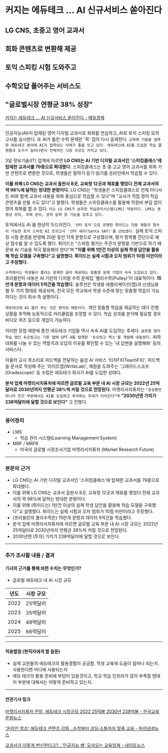 # 커지는 에듀테크 … AI 신규서비스 쏟아진다
## LG CNS, 초중고 영어 교과서
## 회화 콘텐츠로 변환해 제공
## 토익 스피킹 시험 도와주고
## 수학오답 풀어주는 서비스도
## "글로벌시장 연평균 38% 성장"
[커지는 에듀테크 … AI 신규서비스 쏟아진다 - 매일경제](https://n.news.naver.com/article/newspaper/009/0005193947?date=20231004)

---

인공지능(AI)이 탑재된 영어 디지털 교과서로 회화를 연습하고, AI로 토익 스피킹 모의고사를 실시한다. 또 AI가 틀린 수학 문제만 '콕' 집어 다시 출제한다. `교육에 기술을 접목한 에듀테크 분야에 AI가 접목되는 사례가 줄을 잇고 있다. 에듀테크에 AI를 도입한 학습 플랫폼과 도구가 늘어나면서 전체적인 시장 규모도 커지고 있다.`

3일 정보기술(IT) 업계에 따르면 **LG CNS는 AI 기반 디지털 교과서인 '스피킹클래스'에 탑재한 교과서를 79종으로 확대했다.** 스피킹클래스는 초·중·고교 영어 교과서를 회화 기반 콘텐츠로 변환한 것으로, 학생들은 말하기·듣기·읽기를 온라인에서 학습할 수 있다.

**이를 위해 LG CNS는 교과서 출판사 8곳, 교육청 12곳과 제휴를 맺었다.전체 교과서의 약 98%에 달하는 방대한 분량이다.** LG CNS는 "학생들은 스피킹클래스로 언제 어디서든 AI와 함께 교과서 내용을 회화 중심으로 학습할 수 있다"며 "교사가 직접 영어 학습 콘텐츠를 만들 수도 있다"고 말했다. 학생들은 스피킹클래스를 활용해 학원비 부담 없이 영어 회화를 할 수 있다. `이는 LG CNS가 보유한 학습관리시스템(LMS) 덕분이다. LMS는 동영상 강의, 과제 관리, 성적 입력 등 기능을 갖추고 있다.`

토익에서도 AI 붐 현상이 두드러진다. `'산타 토익'으로 유명한 뤼이드는 자동 채점과 첨삭이 가능한 토익 스피킹 AI 모의고사 '산타 세이(Santa SAY)'를 선보였다.` 실제 토익 스피킹 시험 환경을 반영해 20분 동안 11개 문항으로 구성했으며, 평가 항목별 진단으로 예상 점수를 알 수 있도록 했다. 뤼이드는 "스피킹 평가는 주관식 문항을 기반으로 하기 때문에 AI 기술을 적극 활용해야 한다"며 **"이를 위해 1만건 이상의 실제 학생 답안을 활용해 학습 모델을 구축했다"고 설명했다. 뤼이드는 실제 시험과 오차 범위가 10점 미만이라고 주장했다.**

`수학에서는 학생들이 틀리는 문제만 골라 제공하는 맞춤형 문제 기법이 속속 도입되고 있다.` 프리윌린이 내놓은 AI 기반의 디지털 수학 문제집 '풀리수학(Pulley)'이 대표적이다. **15만개 문항과 데이터 5억건을 학습했다.** 솔루션은 학생용 애플리케이션(앱)과 선생님용 웹 두 가지 형태로 제공되며, 전국 모든 학교에서 학생 수준에 맞는 맞춤형 학습이 가능하다는 것이 회사 측 설명이다.

`에듀테크에 AI 붐이 부는 것은 편의성 때문이다.` 개인 맞춤형 학습을 제공하는 데다 진행 상황을 추적해 능동적으로 커리큘럼을 조정할 수 있다. 학습 성과를 분석해 필요할 경우 비디오 퀴즈 등으로 개입이 가능하다.

이러한 장점 때문에 종전 에듀테크 기업들 역시 속속 AI를 도입하는 추세다. `글로벌 영어 학습 앱인 듀오링고는 기존 앱에 GPT-4를 탑재한 '듀오링고 맥스'를 개발해 내놓았다.` AI와 대화를 나눌 수 있는 역할극과 오답의 이유를 확인할 수 있는 '내 답변을 설명해봐' 등의 서비스다.

아울러 교사 목소리로 피드백을 전달하는 음성 AI 서비스 '티치FX(TeachFX)', 피드백을 문서로 작성해 주는 '라이트랩(WriteLab)', 채점을 도와주는 '그레이드스코프(Gradescope)' 등 수많은 에듀테크 회사가 AI를 도입한 상태다.

**분석 업체 마켓리서치퓨처에 따르면 글로벌 교육 부문 내 AI 시장 규모는 2022년 25억달러로 2030년까지 연평균 38%씩 커질 것으로 전망된다.** 마켓리서치퓨처는 `"공공뿐만 아니라 민간 부문에서도 AI를 도입하고 투자하는 추세가 이어진다"며` **"2030년엔 가치가 238억달러에 달할 것으로 보인다"** 고 전했다.

---

### 용어정리
* LMS
    * 학습 관리 시스템(Learning Management System)
* MRF / MRFR
    * 미국의 글로벌 시장조사기업 마켓리서치퓨처 (Market Research Future)

---

### 본문의 근거 
* LG CNS는 AI 기반 디지털 교과서인 '스피킹클래스'에 탑재한 교과서를 79종으로 확대했다.
* 이를 위해 LG CNS는 교과서 출판사 8곳, 교육청 12곳과 제휴를 맺었다.전체 교과서의 약 98%에 달하는 방대한 분량이다.
* 이를 위해 (뤼이드는) 1만건 이상의 실제 학생 답안을 활용해 학습 모델을 구축했다"고 설명했다. 뤼이드는 실제 시험과 오차 범위가 10점 미만이라고 주장했다.
* (프리윌린의 풀리수학은) 15만개 문항과 데이터 5억건을 학습했다.
* 분석 업체 마켓리서치퓨처에 따르면 글로벌 교육 부문 내 AI 시장 규모는 2022년 25억달러로 2030년까지 연평균 38%씩 커질 것으로 전망된다.
* 2030년엔 (투자) 가치가 238억달러에 달할 것으로 보인다

---

### 추가 조사할 내용 / 결과 
#### 기사의 근거를 통해 바뀐 수치는 무엇인가?
* 글로벌 에듀테크 내 AI 시장 규모

| 년도 | 시장 규모 |
| ---- | -------- |
| 2022 | 25억달러 | 
| 2023 | 35억달러 | 
| 2024 | 48억달러 | 
| 2025 | 66억달러 | 


---

#### 적용할점 (현직자에게 할 질문)
* 실제 교원들의 에듀테크의 활용경험이 궁금함. 학생 교육에 도움이 얼마나 되는지. 사용한다면 어디에 사용되는지
* 에듀 테크의 활용 준비에 부담이 있을것이고, 학교 학습 인프라가 많이 부족할 텐데 이 부분에 대해서는 어떻게 준비하고 있는지.

--- 
#### 연관기사 링크

[마켓리서치퓨처 전망, 에듀테크 시장규모 2022 25억불 2030년 238억불 - 한국교육문화뉴스](http://www.kecn.co.kr/news/articleView.html?idxno=1503)

['온라인 학습' 에듀테크 콘텐츠 강화...수학부터 코딩·소통까지 맞춤 교육 - 파이낸셜뉴스](https://www.fnnews.com/news/202310031820130695)

[교과서가 이렇게 변신한다고?…'인공지능 쌤' 모셔오는 교육업계 - 네이트뉴스](https://news.nate.com/view/20231003n17821?mid=n0100)
